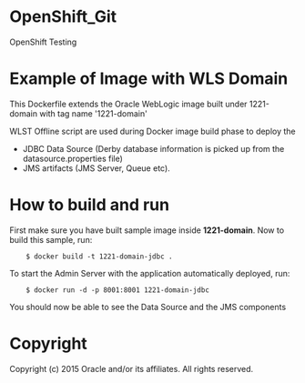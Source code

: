# OpenShift_Git
OpenShift Testing

Example of Image with WLS Domain
================================
This Dockerfile extends the Oracle WebLogic image built under 1221-domain with tag name '1221-domain'

WLST Offline script are used during Docker image build phase to deploy the 

- JDBC Data Source (Derby database information is picked up from the datasource.properties file)
- JMS artifacts (JMS Server, Queue etc). 

# How to build and run
First make sure you have built sample image inside **1221-domain**. Now to build this sample, run:

        $ docker build -t 1221-domain-jdbc .

To start the Admin Server with the application automatically deployed, run:

        $ docker run -d -p 8001:8001 1221-domain-jdbc

You should now be able to see the Data Source and the JMS components

# Copyright
Copyright (c) 2015 Oracle and/or its affiliates. All rights reserved.
